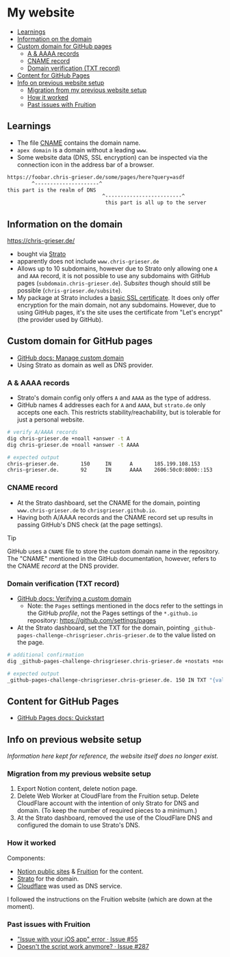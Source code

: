 # My website

<!-- toc -->

- [Learnings](#learnings)
- [Information on the domain](#information-on-the-domain)
- [Custom domain for GitHub pages](#custom-domain-for-github-pages)
  * [A & AAAA records](#a--aaaa-records)
  * [CNAME record](#cname-record)
  * [Domain verification (TXT record)](#domain-verification-txt-record)
- [Content for GitHub Pages](#content-for-github-pages)
- [Info on previous website setup](#info-on-previous-website-setup)
  * [Migration from my previous website setup](#migration-from-my-previous-website-setup)
  * [How it worked](#how-it-worked)
  * [Past issues with Fruition](#past-issues-with-fruition)

<!-- tocstop -->

## Learnings
- The file [CNAME](./docs/CNAME) contains the domain name.
- `apex domain` is a domain without a leading `www`.
- Some website data (DNS, SSL encryption) can be inspected via the connection
  icon in the address bar of a browser.

```txt
https://foobar.chris-grieser.de/some/pages/here?query=asdf
        ^---------------------^
this part is the realm of DNS
                               ^-------------------------^
                                this part is all up to the server
```

## Information on the domain
<https://chris-grieser.de/>
- bought via [Strato](https://www.strato.de/)
- apparently does not include `www.chris-grieser.de`
- Allows up to 10 subdomains, however due to Strato only allowing one `A` and
  `AAA` record, it is not possible to use any subdomains with GitHub pages
  (`subdomain.chris-grieser.de`). Sub*sites* though should still be possible
  (`chris-grieser.de/subsite`).
- My package at Strato includes a [basic SSL
  certificate](https://www.strato.de/faq/domains/wie-kann-ich-mein-kostenfreies-strato-ssl-zertifikat-verwenden/).
  It does only offer encryption for the main domain, not any subdomains.
  However, due to using GitHub pages, it's the site uses the certificate from
  "Let's encrypt" (the provider used by GitHub).

## Custom domain for GitHub pages
- [GitHub docs: Manage custom
  domain](https://docs.github.com/en/pages/configuring-a-custom-domain-for-your-github-pages-site/managing-a-custom-domain-for-your-github-pages-site)
- Using Strato as domain as well as DNS provider.

### A & AAAA records
- Strato's domain config only offers `A` and `AAAA` as the type of address.
- GitHub names 4 addresses each for `A` and `AAAA`, but `strato.de` only
  accepts one each. This restricts stability/reachability, but is tolerable for
  just a personal website.

```bash
# verify A/AAAA records
dig chris-grieser.de +noall +answer -t A
dig chris-grieser.de +noall +answer -t AAAA

# expected output
chris-grieser.de.       150     IN      A       185.199.108.153
chris-grieser.de.       92      IN      AAAA    2606:50c0:8000::153
```

### CNAME record
- At the Strato dashboard, set the CNAME for the domain, pointing
  `www.chris-grieser.de` to `chrisgrieser.github.io`.
- Having both A/AAAA records and the CNAME record set up results in passing
  GitHub's DNS check (at the page settings).

> [!TIP]
> GitHub uses a `CNAME` file to store the custom domain name in the repository.
> The "CNAME" mentioned in the GitHub documentation, however, refers to the
> CNAME *record* at the DNS provider.

### Domain verification (TXT record)
- [GitHub docs: Verifying a custom domain](https://docs.github.com/en/pages/configuring-a-custom-domain-for-your-github-pages-site/verifying-your-custom-domain-for-github-pages#verifying-a-domain-for-your-user-site)
	* Note: the `Pages` settings mentioned in the docs refer to the settings in
	  the GitHub *profile*, not the Pages settings of the `*.github.io`
	  repository: <https://github.com/settings/pages>
- At the Strato dashboard, set the TXT for the domain, pointing
  `_github-pages-challenge-chrisgrieser.chris-grieser.de` to the value
  listed on the page.

```bash
# additional confirmation
dig _github-pages-challenge-chrisgrieser.chris-grieser.de +nostats +nocomments +nocmd TXT

# expected output
_github-pages-challenge-chrisgrieser.chris-grieser.de. 150 IN TXT "{value}"
```

## Content for GitHub Pages
- [GitHub Pages docs: Quickstart](https://docs.github.com/en/pages/quickstart)

## Info on previous website setup
*Information here kept for reference, the website itself does no longer exist.*

### Migration from my previous website setup
1. Export Notion content, delete notion page.
2. Delete Web Worker at CloudFlare from the Fruition setup. Delete CloudFlare
   account with the intention of only Strato for DNS and domain. (To keep the
   number of required pieces to a minimum.)
3. At the Strato dashboard, removed the use of the CloudFlare DNS and configured
   the domain to use Strato's DNS.

### How it worked
Components:
- [Notion public sites](http://www.notion.so) &
  [Fruition](https://fruitionsite.com/) for the content.
- [Strato](https://www.strato.de/) for the domain.
- [Cloudflare](http://www.cloudflare.com) was used as DNS service.

I followed the instructions on the Fruition website (which are down at the
moment).

### Past issues with Fruition
- ["Issue with your iOS app" error · Issue #55](https://github.com/stephenou/fruitionsite/issues/55#issuecomment-1978266460)
- [Doesn't the script work anymore? · Issue #287](https://github.com/stephenou/fruitionsite/issues/287)
